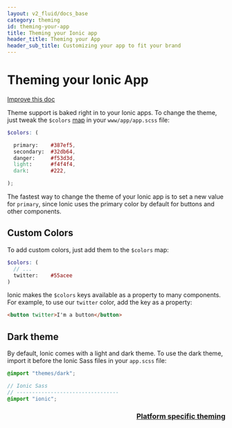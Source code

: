 ```yaml
---
layout: v2_fluid/docs_base
category: theming
id: theming-your-app
title: Theming your Ionic app
header_title: Theming your App
header_sub_title: Customizing your app to fit your brand
---
```


<h1 class="title">Theming your Ionic App</h1>
<a class="improve-v2-docs" href='https://github.com/driftyco/ionic-site/edit/master/docs/v2/theming/theming-your-app/index.md'>
  Improve this doc
</a>

Theme support is baked right in to your Ionic apps. To change the theme, just tweak the `$colors` [map](http://sass-lang.com/documentation/file.SASS_REFERENCE.html#maps) in your `www/app/app.scss` file:

```scss
$colors: (

  primary:    #387ef5,
  secondary:  #32db64,
  danger:     #f53d3d,
  light:      #f4f4f4,
  dark:       #222,

);

```

The fastest way to change the theme of your Ionic app is to set a new value for `primary`, since Ionic uses the primary color by default for buttons and other components.

## Custom Colors

To add custom colors, just add them to the `$colors` map:

```scss
$colors: (
  // ...
  twitter:    #55acee
)
```

Ionic makes the `$colors` keys available as a property to many components. For example, to use our `twitter` color, add the key as a property:

```html
<button twitter>I'm a button</button>
```

## Dark theme

By default, Ionic comes with a light and dark theme. To use the dark theme, import it before the Ionic Sass files in your `app.scss` file:

```scss
@import "themes/dark";

// Ionic Sass
// ---------------------------------
@import "ionic";
```

<h3 style="text-align:right;">
 <a href="/docs/v2/theming/platform-specific-styles/">
    Platform specific theming
  </a>
</h3>

